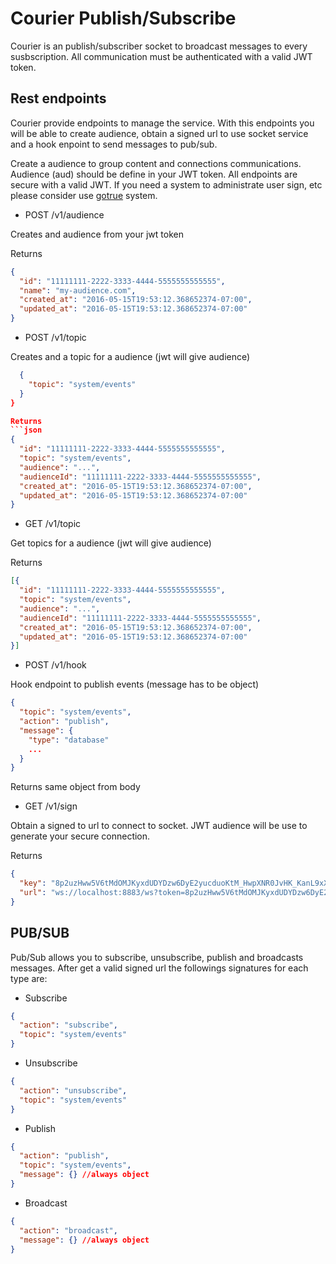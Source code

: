 # Courier Publish/Subscribe

Courier is an publish/subscriber socket to broadcast messages to every susbscription. All communication must be authenticated with a valid JWT token. 

## Rest endpoints

Courier provide endpoints to manage the service. With this endpoints you will be able to create audience, obtain a signed url to use socket service and a hook enpoint to send messages to pub/sub.

Create a audience to group content and connections communications. Audience (aud) should be define in your JWT token. All endpoints are secure with a valid JWT. If you need a system to administrate user sign, etc please consider use [gotrue](https://github.com/websublime/gotrue) system.

- POST /v1/audience

Creates and audience from your jwt token

Returns
```json
{
  "id": "11111111-2222-3333-4444-5555555555555",
  "name": "my-audience.com",
  "created_at": "2016-05-15T19:53:12.368652374-07:00",
  "updated_at": "2016-05-15T19:53:12.368652374-07:00"
}
```

- POST /v1/topic

Creates and a topic for a audience (jwt will give audience)

```json {
  {
    "topic": "system/events"
  }
}

Returns
```json
{
  "id": "11111111-2222-3333-4444-5555555555555",
  "topic": "system/events",
  "audience": "...",
  "audienceId": "11111111-2222-3333-4444-5555555555555",
  "created_at": "2016-05-15T19:53:12.368652374-07:00",
  "updated_at": "2016-05-15T19:53:12.368652374-07:00"
}
```

- GET /v1/topic

Get topics for a audience (jwt will give audience)

Returns
```json
[{
  "id": "11111111-2222-3333-4444-5555555555555",
  "topic": "system/events",
  "audience": "...",
  "audienceId": "11111111-2222-3333-4444-5555555555555",
  "created_at": "2016-05-15T19:53:12.368652374-07:00",
  "updated_at": "2016-05-15T19:53:12.368652374-07:00"
}]
```

- POST /v1/hook

Hook endpoint to publish events (message has to be object)

```json
{
  "topic": "system/events",
  "action": "publish",
  "message": {
    "type": "database"
    ...
  }
}
```

Returns same object from body

- GET /v1/sign

Obtain a signed to url to connect to socket. JWT audience will be use to generate your secure connection.

Returns
```json
{
  "key": "8p2uzHww5V6tMdOMJKyxdUDYDzw6DyE2yucduoKtM_HwpXNR0JvHK_KanL9xX1bTlkjJ3lj5eZ2hOr0x-OQZfOFQcd2n4ukUQ2Tde1dXkLOvAMBbpJt14Fe",
  "url": "ws://localhost:8883/ws?token=8p2uzHww5V6tMdOMJKyxdUDYDzw6DyE2yucduoKtM_HwpXNR0JvHK_KanL9xX1bTlkjJ3lj5eZ2hOr0x-OQZfOFQcd2n4ukUQ2Tde1dXkLOvAMBbpJt14Fe"
}
```

## PUB/SUB

Pub/Sub allows you to subscribe, unsubscribe, publish and broadcasts messages. After get a valid signed url the followings signatures for each type are:

- Subscribe
```json
{
  "action": "subscribe",
  "topic": "system/events"
}
```

- Unsubscribe
```json
{
  "action": "unsubscribe",
  "topic": "system/events"
}
```

- Publish
```json
{
  "action": "publish",
  "topic": "system/events",
  "message": {} //always object
}
```

- Broadcast
```json
{
  "action": "broadcast",
  "message": {} //always object
}
```
